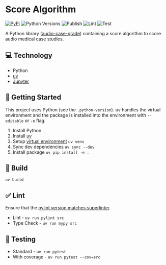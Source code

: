 # Score Algorithm

[![PyPi][pypi-badge]][pypi] ![Python Versions][pypi-versions-badge] ![Publish][publish-badge] ![Lint][lint-badge] ![Test][test-badge]

A Python library ([audio-case-grade][pypi]) containing a score algorithm to score audio medical case studies.

## 💻 Technology

- Python
- [uv][uv]
- [Jupyter][jupyter]

## 🚀 Getting Started

This project uses Python (see the `.python-version`). uv handles the virtual environment and the package is installed into the environment with `--editable` or `-e` flag.

1. Install Python
2. Install [uv][uv-install]
3. Setup [virtual environment][uv-venv] `uv venv`
4. Sync dev dependencies `uv sync --dev`
5. Install package `uv pip install -e .`

## 🧱 Build

`uv build`

## ✅ Lint

Ensure that the [pylint version matches superlinter][superlinter-pylint].

- Lint - `uv run pylint src`
- Type Check - `uv run mypy src`

## 🧪 Testing

- Standard - `uv run pytest`
- With coverage - `uv run pytest --cov=src`

<!-- Relative Links -->

[pypi-badge]: https://img.shields.io/pypi/v/audio-case-grade
[pypi-versions-badge]: https://img.shields.io/pypi/pyversions/audio-case-grade
[pypi]: https://pypi.org/project/audio-case-grade/
[publish-badge]: https://github.com/audio-case-grade/score-library/actions/workflows/publish.yml/badge.svg
[lint-badge]: https://github.com/audio-case-grade/score-library/actions/workflows/lint.yml/badge.svg
[test-badge]: https://github.com/audio-case-grade/score-library/actions/workflows/test.yml/badge.svg
[jupyter]: https://jupyter.org/
[uv]: https://docs.astral.sh/uv/
[uv-install]: https://docs.astral.sh/uv/getting-started/installation/
[uv-venv]: https://docs.astral.sh/uv/pip/environments/
[superlinter-pylint]: https://github.com/super-linter/super-linter/blob/v7.2.0/dependencies/python/pylint.txt
